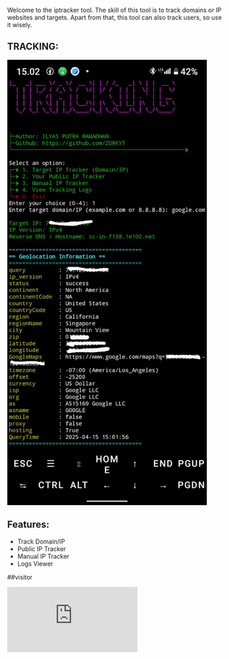Welcome to the iptracker tool. The skill of this tool is to track domains or IP websites and targets. Apart from that, this tool can also track users, so use it wisely.

## TRACKING:
![Tracker Tool](IMG-20250415-WA0011.jpg)

## Features:
- Track Domain/IP
- Public IP Tracker
- Manual IP Tracker
- Logs Viewer

##visitor

![Visitor](https://hitwebcounter.com/counter/counter.php?page=20377715&style=0009&nbdigits=7&type=ip&initCount=18)                                                         
